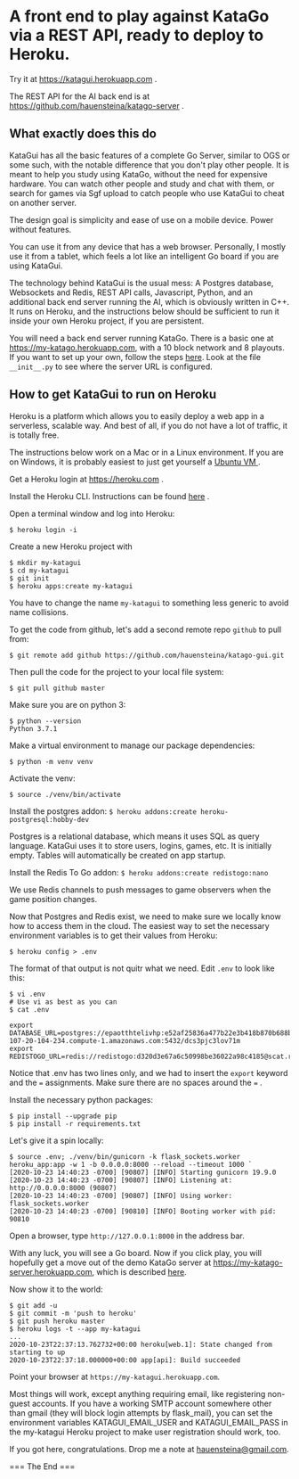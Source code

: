 
A front end to play against KataGo via a REST API, ready to deploy to Heroku.
================================================================================

Try it at https://katagui.herokuapp.com .

The REST API for the AI back end is at https://github.com/hauensteina/katago-server .

What exactly does this do
-----------------------------

KataGui has all the basic features of a complete Go Server, similar to OGS or some such, with the notable difference that you don't play other people. It is meant to help you study using KataGo, without the need for expensive hardware. You can watch other people and study and chat with them, or search for games via Sgf upload to catch people who use KataGui to cheat on another server.

The design goal is simplicity and ease of use on a mobile device. Power without features.

You can use it from any device that has a web browser. Personally, I mostly use it from a tablet, which feels a lot like an intelligent Go board if you are using KataGui.

The technology behind KataGui is the usual mess: A Postgres database, Websockets and Redis, REST API calls, Javascript, Python, and an additional back end server running the AI, which is obviously written in C++. It runs on Heroku, and the instructions below should be sufficient to run it inside your own Heroku project, if you are persistent.

You will need a back end server running KataGo. There is a basic one at https://my-katago.herokuapp.com, with a 10 block network and 8 playouts. If you want to set up your own, follow the steps [here](https://github.com/hauensteina/katago-server). Look at the file `__init__.py` to see where the server URL is configured.


How to get KataGui to run on Heroku
--------------------------------------

Heroku is a platform which allows you to easily deploy a web app in a serverless, scalable way.
And best of all, if you do not have a lot of traffic, it is totally free.

The instructions below work on a Mac or in a Linux environment. If you are on Windows, it is probably easiest to just get yourself a [Ubuntu VM ](https://brb.nci.nih.gov/seqtools/installUbuntu.html).

Get a Heroku login at https://heroku.com .

Install the Heroku CLI. Instructions can be found [here](https://devcenter.heroku.com/articles/heroku-cli) .

Open a terminal window and log into Heroku:

```
$ heroku login -i
```

Create a new Heroku project with

```
$ mkdir my-katagui
$ cd my-katagui
$ git init
$ heroku apps:create my-katagui
```

You have to change the name `my-katagui` to something less generic to
avoid name collisions.

To get the code from github, let's add a second remote repo `github` to pull from:

`$ git remote add github https://github.com/hauensteina/katago-gui.git`

Then pull the code for the project to your local file system:

`$ git pull github master`

Make sure you are on python 3:

```
$ python --version
Python 3.7.1
```

Make a virtual environment to manage our package dependencies:

`$ python -m venv venv`

Activate the venv:

`$ source ./venv/bin/activate`

Install the postgres addon:
`$ heroku addons:create heroku-postgresql:hobby-dev`

Postgres is a relational database, which means it uses SQL as query language.
KataGui uses it to store users, logins, games, etc.
It is initially empty. Tables will automatically be created on app startup.

Install the Redis To Go addon:
`$ heroku addons:create redistogo:nano`

We use Redis channels to push messages to game observers when the game position changes.

Now that Postgres and Redis exist, we need to make sure we locally know how to access them in the cloud. The easiest way to set the necessary environment variables is to get their values from Heroku:

`$ heroku config > .env`

The format of that output is not quitr what we need. Edit `.env` to look like this:

```
$ vi .env
# Use vi as best as you can
$ cat .env

export DATABASE_URL=postgres://epaotthtelivhp:e52af25836a477b22e3b418b870b688b8615aa5704225b6e7923f9fa5802fbe9@ec2-107-20-104-234.compute-1.amazonaws.com:5432/dcs3pjc3lov71m
export REDISTOGO_URL=redis://redistogo:d320d3e67a6c50998be36022a98c4185@scat.redistogo.com:10501/

```

Notice that .env has two lines only, and we had to insert the `export` keyword and the `=` assignments.
Make sure there are no spaces around the `=` .

Install the necessary python packages:

```
$ pip install --upgrade pip
$ pip install -r requirements.txt
```

Let's give it a spin locally:

```
$ source .env; ./venv/bin/gunicorn -k flask_sockets.worker heroku_app:app -w 1 -b 0.0.0.0:8000 --reload --timeout 1000 `
[2020-10-23 14:40:23 -0700] [90807] [INFO] Starting gunicorn 19.9.0
[2020-10-23 14:40:23 -0700] [90807] [INFO] Listening at: http://0.0.0.0:8000 (90807)
[2020-10-23 14:40:23 -0700] [90807] [INFO] Using worker: flask_sockets.worker
[2020-10-23 14:40:23 -0700] [90810] [INFO] Booting worker with pid: 90810
```

Open a browser, type `http://127.0.0.1:8000` in the address bar.

With any luck, you will see a Go board. Now if you click play, you will hopefully get a move out of the
demo KataGo server at https://my-katago-server.herokuapp.com, which is described
[here](https://github.com/hauensteina/katago-server).

Now show it to the world:

```
$ git add -u
$ git commit -m 'push to heroku'
$ git push heroku master
$ heroku logs -t --app my-katagui
...
2020-10-23T22:37:13.762732+00:00 heroku[web.1]: State changed from starting to up
2020-10-23T22:37:18.000000+00:00 app[api]: Build succeeded
```

Point your browser at `https://my-katagui.herokuapp.com`.


Most things will work, except anything requiring email, like registering non-guest accounts.
If you have a working SMTP account somewhere other than gmail (they will block login attempts by flask_mail),
you can set the environment variables KATAGUI_EMAIL_USER and KATAGUI_EMAIL_PASS in the my-katagui Heroku project
to make user registration should work, too.

If you got here, congratulations. Drop me a note at hauensteina@gmail.com.

=== The End ===
